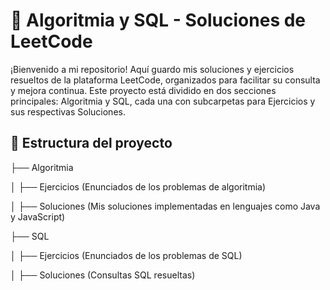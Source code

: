 # 🧠 Algoritmia y SQL - Soluciones de LeetCode

¡Bienvenido a mi repositorio! Aquí guardo mis soluciones y ejercicios resueltos de la plataforma LeetCode, 
organizados para facilitar su consulta y mejora continua. Este proyecto está dividido en dos secciones principales: 
Algoritmia y SQL, cada una con subcarpetas para Ejercicios y sus respectivas Soluciones.

## 📂 Estructura del proyecto


├── Algoritmia

│   ├── Ejercicios     (Enunciados de los problemas de algoritmia)

│   ├── Soluciones     (Mis soluciones implementadas en lenguajes como Java y JavaScript)

├── SQL

│   ├── Ejercicios     (Enunciados de los problemas de SQL) 


│   ├── Soluciones     (Consultas SQL resueltas)
